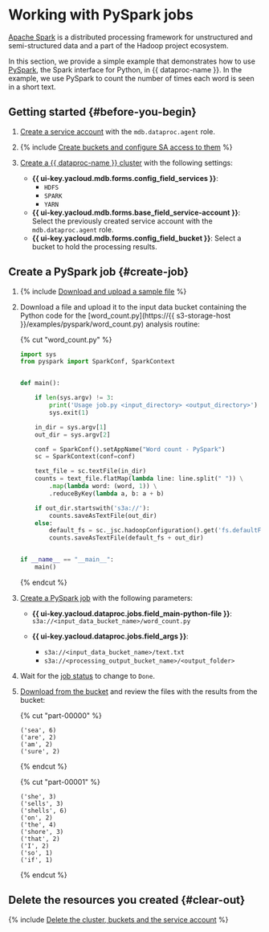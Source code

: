 # Working with PySpark jobs

[Apache Spark](https://spark.apache.org/) is a distributed processing framework for unstructured and semi-structured data and a part of the Hadoop project ecosystem.

In this section, we provide a simple example that demonstrates how to use [PySpark](https://spark.apache.org/docs/latest/api/python/), the Spark interface for Python, in {{ dataproc-name }}. In the example, we use PySpark to count the number of times each word is seen in a short text.

## Getting started {#before-you-begin}

1. [Create a service account](../../iam/operations/sa/create.md) with the `mdb.dataproc.agent` role.

1. {% include [Create buckets and configure SA access to them](../../_includes/data-proc/tutorials/basic-before-buckets.md) %}

1. [Create a {{ dataproc-name }} cluster](../operations/cluster-create.md) with the following settings:

   * **{{ ui-key.yacloud.mdb.forms.config_field_services }}**:
      * `HDFS`
      * `SPARK`
      * `YARN`
   * **{{ ui-key.yacloud.mdb.forms.base_field_service-account }}**: Select the previously created service account with the `mdb.dataproc.agent` role.
   * **{{ ui-key.yacloud.mdb.forms.config_field_bucket }}**: Select a bucket to hold the processing results.

## Create a PySpark job {#create-job}

1. {% include [Download and upload a sample file](../../_includes/data-proc/tutorials/sample-txt.md) %}

1. Download a file and upload it to the input data bucket containing the Python code for the [word_count.py](https://{{ s3-storage-host }}/examples/pyspark/word_count.py) analysis routine:

   {% cut "word_count.py" %}

   ```python
   import sys
   from pyspark import SparkConf, SparkContext


   def main():

       if len(sys.argv) != 3:
           print('Usage job.py <input_directory> <output_directory>')
           sys.exit(1)

       in_dir = sys.argv[1]
       out_dir = sys.argv[2]

       conf = SparkConf().setAppName("Word count - PySpark")
       sc = SparkContext(conf=conf)

       text_file = sc.textFile(in_dir)
       counts = text_file.flatMap(lambda line: line.split(" ")) \
           .map(lambda word: (word, 1)) \
           .reduceByKey(lambda a, b: a + b)

       if out_dir.startswith('s3a://'):
           counts.saveAsTextFile(out_dir)
       else:
           default_fs = sc._jsc.hadoopConfiguration().get('fs.defaultFS')
           counts.saveAsTextFile(default_fs + out_dir)


   if __name__ == "__main__":
       main()
   ```

   {% endcut %}

1. [Create a PySpark job](../operations/jobs-pyspark#create) with the following parameters:

   * **{{ ui-key.yacloud.dataproc.jobs.field_main-python-file }}**: `s3a://<input_data_bucket_name>/word_count.py`
   * **{{ ui-key.yacloud.dataproc.jobs.field_args }}**:

      * `s3a://<input_data_bucket_name>/text.txt`
      * `s3a://<processing_output_bucket_name>/<output_folder>`

1. Wait for the [job status](../operations/jobs-pyspark.md#get-info) to change to `Done`.

1. [Download from the bucket](../../storage/operations/objects/download.md) and review the files with the results from the bucket:

   {% cut "part-00000" %}

   ```text
   ('sea', 6)
   ('are', 2)
   ('am', 2)
   ('sure', 2)
   ```

   {% endcut %}

   {% cut "part-00001" %}

   ```text
   ('she', 3)
   ('sells', 3)
   ('shells', 6)
   ('on', 2)
   ('the', 4)
   ('shore', 3)
   ('that', 2)
   ('I', 2)
   ('so', 1)
   ('if', 1)
   ```

   {% endcut %}

## Delete the resources you created {#clear-out}

{% include [Delete the cluster, buckets and the service account](../../_includes/data-proc/tutorials/basic-clear-out.md) %}
